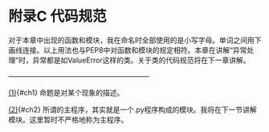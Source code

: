 # 附录C 代码规范

对于本章中出现的函数和模块，我在命名时全部使用的是小写字母。单词之间用下画线连接。以上用法也与PEP8中对函数和模块的规定相符。本章在讲解“异常处理”时，异常都是如ValueError这样的类。关于类的代码规范将在下一章讲解。

————————————————————

[(1)](part0007.xhtml#ch1-back){#ch1} 命题是对某个现象的描述。

[(2)](part0007.xhtml#ch2-back){#ch2} 所谓的主程序，其实就是一个.py程序构成的模块。我将在下一节讲解模块。这里暂时不严格地称为主程序。
